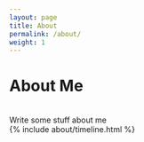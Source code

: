 ```yaml
---
layout: page
title: About
permalink: /about/
weight: 1
---
```


# **About Me**

<br>
Write some stuff about me
<br>


<div class="row">
{% include about/timeline.html %}
</div>
